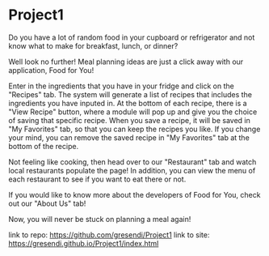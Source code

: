 # Project1

Do you have a lot of random food in your cupboard or refrigerator and not know what to make for breakfast, lunch, or dinner?

Well look no further! Meal planning ideas are just a click away with our application, Food for You!

Enter in the ingredients that you have in your fridge and click on the "Recipes" tab. The system will generate a list of recipes that includes the ingredients you have inputed in. At the bottom of each recipe, there is a "View Recipe" button, where a module will pop up and give you the choice of saving that specific recipe. When you save a recipe, it will be saved in "My Favorites" tab, so that you can keep the recipes you like. If you change your mind, you can remove the saved recipe in "My Favorites" tab at the bottom of the recipe. 

Not feeling like cooking, then head over to our "Restaurant" tab and watch local restaurants populate the page! In addition, you can view the menu of each restaurant to see if you want to eat there or not. 

If you would like to know more about the developers of Food for You, check out our "About Us" tab!

Now, you will never be stuck on planning a meal again!


link to repo: https://github.com/gresendi/Project1
link to site:  https://gresendi.github.io/Project1/index.html
